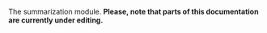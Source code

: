 The summarization module.
**Please, note that parts of this documentation are currently under editing.**
